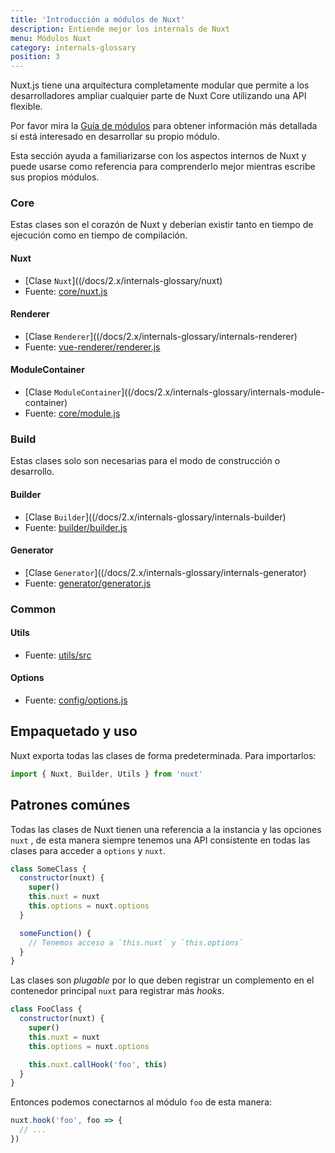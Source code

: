 ```yaml
---
title: 'Introducción a módulos de Nuxt'
description: Entiende mejor los internals de Nuxt
menu: Módulos Nuxt
category: internals-glossary
position: 3
---
```


Nuxt.js tiene una arquitectura completamente modular que permite a los desarrolladores ampliar cualquier parte de Nuxt Core utilizando una API flexible.

Por favor mira la [Guía de módulos](/docs/2.x/directory-structure/modules) para obtener información más detallada si está interesado en desarrollar su propio módulo.

Esta sección ayuda a familiarizarse con los aspectos internos de Nuxt y puede usarse como referencia para comprenderlo mejor mientras escribe sus propios módulos.

### Core

Estas clases son el corazón de Nuxt y deberían existir tanto en tiempo de ejecución como en tiempo de compilación.

#### Nuxt

- [Clase `Nuxt`]((/docs/2.x/internals-glossary/nuxt)
- Fuente: [core/nuxt.js](https://github.com/nuxt/nuxt.js/blob/dev/packages/core/src/nuxt.js)

#### Renderer

- [Clase `Renderer`]((/docs/2.x/internals-glossary/internals-renderer)
- Fuente: [vue-renderer/renderer.js](https://github.com/nuxt/nuxt.js/blob/dev/packages/vue-renderer/src/renderer.js)

#### ModuleContainer

- [Clase `ModuleContainer`]((/docs/2.x/internals-glossary/internals-module-container)
- Fuente: [core/module.js](https://github.com/nuxt/nuxt.js/blob/dev/packages/core/src/module.js)

### Build

Estas clases solo son necesarias para el modo de construcción o desarrollo.

#### Builder

- [Clase `Builder`]((/docs/2.x/internals-glossary/internals-builder)
- Fuente: [builder/builder.js](https://github.com/nuxt/nuxt.js/blob/dev/packages/builder/src/builder.js)

#### Generator

- [Clase `Generator`]((/docs/2.x/internals-glossary/internals-generator)
- Fuente: [generator/generator.js](https://github.com/nuxt/nuxt.js/blob/dev/packages/generator/src/generator.js)

### Common

#### Utils

- Fuente: [utils/src](https://github.com/nuxt/nuxt.js/blob/dev/packages/utils/src)

#### Options

- Fuente: [config/options.js](https://github.com/nuxt/nuxt.js/blob/dev/packages/config/src/options.js)

## Empaquetado y uso

Nuxt exporta todas las clases de forma predeterminada. Para importarlos:

```js
import { Nuxt, Builder, Utils } from 'nuxt'
```

## Patrones comúnes

Todas las clases de Nuxt tienen una referencia a la instancia y las opciones `nuxt` , de esta manera siempre tenemos una API consistente en todas las clases para acceder a `options` y `nuxt`.

```js
class SomeClass {
  constructor(nuxt) {
    super()
    this.nuxt = nuxt
    this.options = nuxt.options
  }

  someFunction() {
    // Tenemos acceso a `this.nuxt` y `this.options`
  }
}
```

Las clases son _plugable_ por lo que deben registrar un complemento en el contenedor principal `nuxt` para registrar más _hooks_.

```js
class FooClass {
  constructor(nuxt) {
    super()
    this.nuxt = nuxt
    this.options = nuxt.options

    this.nuxt.callHook('foo', this)
  }
}
```

Entonces podemos conectarnos al módulo `foo` de esta manera:

```js
nuxt.hook('foo', foo => {
  // ...
})
```
